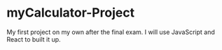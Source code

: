 # myCalculator-Project
My first project on my own after the final exam.
I will use JavaScript and React to built it up.
